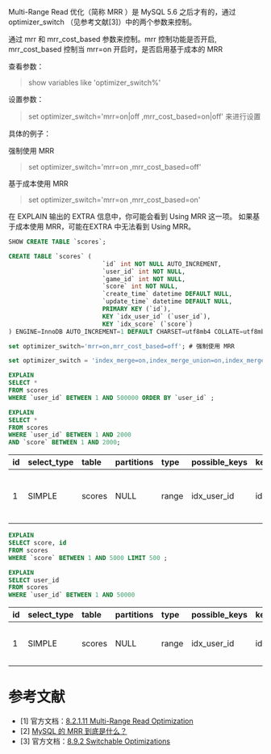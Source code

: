 
Multi-Range Read 优化（简称 MRR ）是 MySQL 5.6 之后才有的，通过 optimizer_switch （见参考文献[3]）中的两个参数来控制。

通过 mrr 和 mrr_cost_based 参数来控制。mrr 控制功能是否开启, mrr_cost_based 控制当 mrr=on 开启时，是否启用基于成本的 MRR

查看参数：
> show variables like 'optimizer_switch%'

设置参数：
> set optimizer_switch='mrr=on|off ,mrr_cost_based=on|off' 来进行设置

具体的例子：

强制使用 MRR
> set optimizer_switch='mrr=on ,mrr_cost_based=off'

基于成本使用 MRR
> set optimizer_switch='mrr=on ,mrr_cost_based=on'

在 EXPLAIN 输出的 EXTRA 信息中，你可能会看到 Using MRR 这一项。
如果基于成本使用 MRR，可能在EXTRA 中无法看到 Using MRR。

```sql
SHOW CREATE TABLE `scores`;

CREATE TABLE `scores` (
                          `id` int NOT NULL AUTO_INCREMENT,
                          `user_id` int NOT NULL,
                          `game_id` int NOT NULL,
                          `score` int NOT NULL,
                          `create_time` datetime DEFAULT NULL,
                          `update_time` datetime DEFAULT NULL,
                          PRIMARY KEY (`id`),
                          KEY `idx_user_id` (`user_id`),
                          KEY `idx_score` (`score`)
) ENGINE=InnoDB AUTO_INCREMENT=1 DEFAULT CHARSET=utf8mb4 COLLATE=utf8mb4_unicode_ci
```


```sql
set optimizer_switch='mrr=on,mrr_cost_based=off'; # 强制使用 MRR

set optimizer_switch = 'index_merge=on,index_merge_union=on,index_merge_sort_union=on,index_merge_intersection=on,engine_condition_pushdown=on,index_condition_pushdown=on,mrr=on,mrr_cost_based=on,block_nested_loop=on,batched_key_access=off,materialization=on,semijoin=on,loosescan=on,firstmatch=on,duplicateweedout=on,subquery_materialization_cost_based=on,use_index_extensions=on,condition_fanout_filter=on,derived_merge=on,use_invisible_indexes=off,skip_scan=on,hash_join=on';

EXPLAIN 
SELECT *
FROM scores
WHERE `user_id` BETWEEN 1 AND 500000 ORDER BY `user_id` ;

EXPLAIN
SELECT *
FROM scores
WHERE `user_id` BETWEEN 1 AND 2000
AND `score` BETWEEN 1 AND 2000;
```
| id | select\_type | table | partitions | type | possible\_keys | key | key\_len | ref | rows | filtered | Extra |
| :--- | :--- | :--- | :--- | :--- | :--- | :--- | :--- | :--- | :--- | :--- | :--- |
| 1 | SIMPLE | scores | NULL | range | idx\_user\_id | idx\_user\_id | 4 | NULL | 28760 | 100 | Using index condition; Using MRR |

```sql
EXPLAIN
SELECT score, id
FROM scores
WHERE `score` BETWEEN 1 AND 5000 LIMIT 500 ;
```


```sql
EXPLAIN
SELECT user_id
FROM scores
WHERE `user_id` BETWEEN 1 AND 50000
```
| id | select\_type | table | partitions | type | possible\_keys | key | key\_len | ref | rows | filtered | Extra |
| :--- | :--- | :--- | :--- | :--- | :--- | :--- | :--- | :--- | :--- | :--- | :--- |
| 1 | SIMPLE | scores | NULL | range | idx\_user\_id | idx\_user\_id | 4 | NULL | 28760 | 100 | Using where; Using index |



# 参考文献
- [1] 官方文档：[8.2.1.11 Multi-Range Read Optimization ](https://dev.mysql.com/doc/refman/8.0/en/mrr-optimization.html)
- [2] [MySQL 的 MRR 到底是什么？](https://zhuanlan.zhihu.com/p/110154066) 
- [3] 官方文档：[8.9.2 Switchable Optimizations](https://dev.mysql.com/doc/refman/8.0/en/switchable-optimizations.html)
